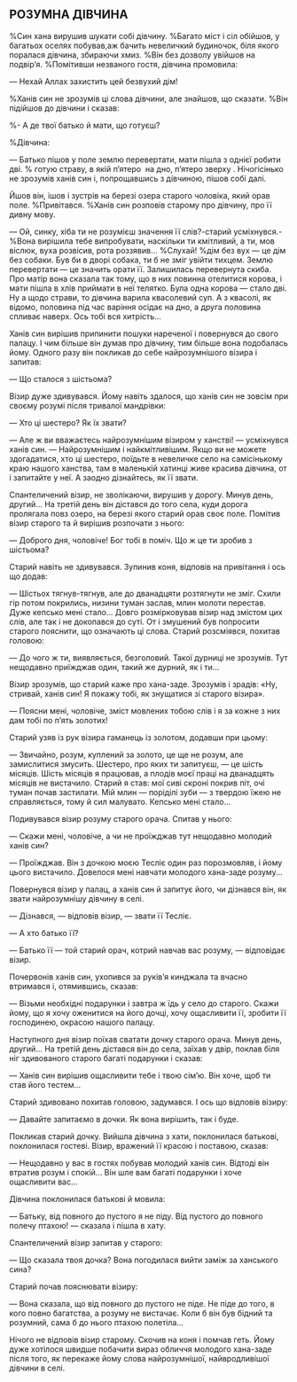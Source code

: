 ## РОЗУМНА ДІВЧИНА

%Син хана вирушив шукати собі дівчину.
%Багато міст і сіл обійшов, у багатьох оселях побував,аж бачить невеличкий будиночок, біля якого поралася дівчина, збираючи хмиз.
%Він без дозволу увійшов на подвір’я.
%Помітивши незваного гостя, дівчина промовила:

— Нехай Аллах захистить цей безвухий дім!

%Ханів син не зрозумів ці слова дівчини, але знайшов, що сказати.
%Він підійшов до дівчини і сказав:

%- А де твої батько й мати, що готуєш?

%Дівчина:

— Батько пішов у поле землю перевертати, мати пішла з однієї робити дві.
% готую страву, в якій п’ятеро  на дно, п’ятеро зверху .
Нічогісінько не зрозумів ханів син і, попрощавшись з дівчиною, пішов собі далі.

Йшов він, ішов і зустрів на березі озера старого чоловіка, який орав поле.
%Привітався.
%Ханів син розповів старому про дівчину, про її дивну мову.

— Ой, синку, хіба ти не розумієш значення її слів?-старий усміхнувся.-
%Вона вирішила тебе випробувати, наскільки ти кмітливий, а ти, мов віслюк, вуха розвісив, рота роззявив...
%Слухай!
%дім без вух — це дім без собаки.
Був би в дворі собака, ти б не зміг увійти тихцем.
Землю перевертати — це значить орати її.
Залишилась перевернута скиба.
Про матір вона сказала так тому, що в них повинна отелитися корова, і мати пішла в хлів приймати в неї телятко.
Була одна корова — стало дві.
Ну а щодо страви, то дівчина варила квасолевий суп.
А з квасолі, як відомо, половина під час варіння осідає на дно, а друга половина спливає наверх.
Ось тобі вся хитрість...

Ханів син вирішив припинити пошуки нареченої і повернувся до свого палацу.
І чим більше він думав про дівчину, тим більше вона подобалась йому.
Одного разу він покликав до себе найрозумнішого візира і запитав:

— Що сталося з шістьома?

Візир дуже здивувався.
Йому навіть здалося, що ханів син не зовсім при своєму розумі після тривалої мандрівки:

— Хто ці шестеро?
Як їх звати?

— Але ж ви вважаєтесь найрозумнішим візиром у ханстві! — усміхнувся ханів син. — Найрозумнішим і найкмітливішим.
Якщо ви не можете здогадатися, хто ці шестеро, поїдьте в невеличке село на самісінькому краю нашого ханства, там в маленькій хатинці живе красива дівчина, от і запитайте у неї.
А заодно дізнайтесь, як її звати.

Спантеличений візир, не зволікаючи, вирушив у дорогу.
Минув день, другий...
На третій день він дістався до того села, куди дорога пролягала повз озеро, на березі якого старий орав своє поле.
Помітив візир старого та й вирішив розпочати з нього:

— Доброго дня, чоловіче!
Бог тобі в поміч.
Що ж це ти зробив з шістьома?

Старий навіть не здивувався.
Зупинив коня, відповів на привітання і ось що додав:

— Шістьох тягнув-тягнув, але до дванадцяти розтягнути не зміг.
Схили гір потом покрились, низини туман заслав, млин молоти перестав.
Дуже кепсько мені стало...
Довго розмірковував візир над змістом цих слів, але так і не докопався до суті.
От і змушений був попросити старого пояснити, що означають ці слова.
Старий розсміявся, похитав головою:

— До чого ж ти, виявляється, безголовий.
Такої дурниці не зрозумів.
Тут нещодавно приїжджав один, такий же дурний, як і ти...

Візир зрозумів, що старий каже про хана-заде.
Зрозумів і зрадів: «Ну, стривай, ханів син!
Я покажу тобі, як знущатися зі старого візира».

— Поясни мені, чоловіче, зміст мовлених тобою слів і я за кожне з них дам тобі по п’ять золотих!

Старий узяв із рук візира гаманець із золотом, додавши при цьому:

— Звичайно, розум, куплений за золото, це ще не розум, але замислитися змусить.
Шестеро, про яких ти запитуєш, — це шість місяців.
Шість місяців я працював, а плодів моєї праці на дванадцять місяців не вистачило.
Старий я став: мої сиві скроні покрив піт, очі туман почав застилати.
Мій млин — поріділі зуби — з твердою їжею не справляється, тому й сил малувато.
Кепсько мені стало...

Подивувався візир розуму старого орача.
Спитав у нього:

— Скажи мені, чоловіче, а чи не проїжджав тут нещодавно молодий ханів син?

— Проїжджав.
Він з дочкою моєю Тесліє один раз порозмовляв, і йому цього вистачило.
Довелося мені навчати молодого хана-заде розуму...

Повернувся візир у палац, а ханів син й запитує його, чи дізнався він, як звати найрозумнішу дівчину в селі.

— Дізнався, — відповів візир, — звати її Тесліє.

— А хто батько її?

— Батько її — той старий орач, котрий навчав вас розуму, — відповідає візир.

Почервонів ханів син, ухопився за руків’я кинджала та вчасно втримався і, отямившись, сказав:

— Візьми необхідні подарунки і завтра ж їдь у село до старого.
Скажи йому, що я хочу оженитися на його дочці, хочу ощасливити її, зробити її господинею, окрасою нашого палацу.

Наступного дня візир поїхав сватати дочку старого орача.
Минув день, другий...
На третій день дістався він до села, заїхав у двір, поклав біля ніг здивованого старого багаті подарунки і сказав:

— Ханів син вирішив ощасливити тебе і твою сім’ю.
Він хоче, щоб ти став його тестем...

Старий здивовано похитав головою, задумався.
І ось що відповів візиру:

— Давайте запитаємо в дочки.
Як вона вирішить, так і буде.

Покликав старий дочку.
Вийшла дівчина з хати, поклонилася батькові, поклонилася гостеві.
Візир, вражений її красою і поставою, сказав:

— Нещодавно у вас в гостях побував молодий ханів син.
Відтоді він втратив розум і спокій...
Він шле вам багаті подарунки і хоче ощасливити вас...

Дівчина поклонилася батькові й мовила:

— Батьку, від повного до пустого я не піду.
Від пустого до повного полечу птахою! — сказала і пішла в хату.

Спантеличений візир запитав у старого:

— Що сказала твоя дочка?
Вона погодилася вийти заміж за ханського сина?

Старий почав пояснювати візиру:

— Вона сказала, що від повного до пустого не піде.
Не піде до того, в кого повно багатства, а розуму не вистачає.
Коли б він був бідний та розумний, сама б до нього птахою полетіла...

Нічого не відповів візир старому.
Скочив на коня і помчав геть.
Йому дуже хотілося швидше побачити вираз обличчя молодого хана-заде після того, як перекаже йому слова найрозумнішої, найвродливішої дівчини в селі.
